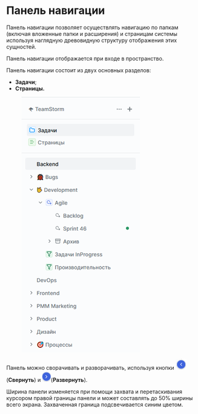 # Панель навигации

Панель навигации позволяет осуществлять навигацию по папкам (включая вложенные папки и расширения) и страницам системы используя наглядную древовидную структуру отображения этих сущностей.

Панель навигации отображается при входе в пространство.&#x20;

Панель навигации состоит из двух основных разделов:

* **Задачи**;
* **Страницы.**

<figure><img src="../../.gitbook/assets/изображение (223).png" alt=""><figcaption></figcaption></figure>

Панель можно сворачивать и разворачивать, используя кнопки <img src="../../.gitbook/assets/изображение (224).png" alt="" data-size="line"> (**Свернуть**) и ![](<../../.gitbook/assets/изображение (226).png>)(**Развернуть**).

Ширина панели изменяется при помощи захвата и перетаскивания курсором правой границы панели и может составлять до 50% ширины всего экрана. Захваченная граница подсвечивается синим цветом.&#x20;
